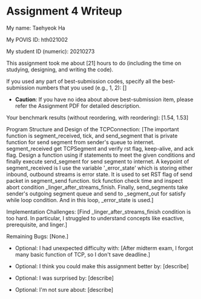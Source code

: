 Assignment 4 Writeup
=============

My name: Taehyeok Ha

My POVIS ID: hth021002

My student ID (numeric): 20210273

This assignment took me about [21] hours to do (including the time on studying, designing, and writing the code).

If you used any part of best-submission codes, specify all the best-submission numbers that you used (e.g., 1, 2): []

- **Caution**: If you have no idea about above best-submission item, please refer the Assignment PDF for detailed description.

Your benchmark results (without reordering, with reordering): [1.54, 1.53]

Program Structure and Design of the TCPConnection:
[The important function is segment_received, tick, and send_segment that is private function for send segment from sender's queue to internet. segment_received get TCPSegment and verify rst flag, keep-alive, and ack flag. Design a function using if statements to meet the given conditions and finally execute send_segment for send segment to internet. A keypoint of segment_received is I use the variable '_error_state' which is storing either inbound, outbound streams is error state. It is used to set RST flag of send packet in segment_send function. tick function check time and inspect abort condition _linger_after_streams_finish. Finally, send_segments take sender's outgoing segment queue and send to _segment_out for satisfy while loop condition. And in this loop, _error_state is used.]

Implementation Challenges:
[Find _linger_after_streams_finish condition is too hard. In particular, I struggled to understand concepts like esactive, prerequisite, and linger.]

Remaining Bugs:
[None.]

- Optional: I had unexpected difficulty with: [After midterm exam, I forgot many basic function of TCP, so I don't save deadline.]

- Optional: I think you could make this assignment better by: [describe]

- Optional: I was surprised by: [describe]

- Optional: I'm not sure about: [describe]
